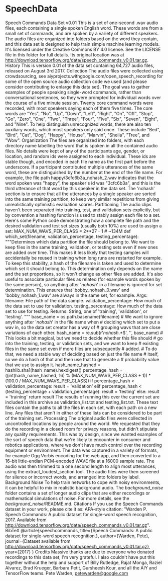 # SpeechData
Speech Commands Data Set v0.01 This is a set of one-second .wav audio files, each containing a single spoken English word. These words are from a small set of commands, and are spoken by a variety of different speakers. The audio files are organized into folders based on the word they contain, and this data set is designed to help train simple machine learning models.  It's licensed under the Creative Commons BY 4.0 license. See the LICENSE file in this folder for full details. Its original location was at http://download.tensorflow.org/data/speech_commands_v0.01.tar.gz.  History This is version 0.01 of the data set containing 64,727 audio files, released on August 3rd 2017.  Collection The audio files were collected using crowdsourcing, see aiyprojects.withgoogle.com/open_speech_recording for some of the open source audio collection code we used (and please consider contributing to enlarge this data set). The goal was to gather examples of people speaking single-word commands, rather than conversational sentences, so they were prompted for individual words over the course of a five minute session. Twenty core command words were recorded, with most speakers saying each of them five times. The core words are "Yes", "No", "Up", "Down", "Left", "Right", "On", "Off", "Stop", "Go", "Zero", "One", "Two", "Three", "Four", "Five", "Six", "Seven", "Eight", and "Nine". To help distinguish unrecognized words, there are also ten auxiliary words, which most speakers only said once. These include "Bed", "Bird", "Cat", "Dog", "Happy", "House", "Marvin", "Sheila", "Tree", and "Wow".  Organization The files are organized into folders, with each directory name labelling the word that is spoken in all the contained audio files. No details were kept of any of the participants age, gender, or location, and random ids were assigned to each individual. These ids are stable though, and encoded in each file name as the first part before the underscore. If a participant contributed multiple utterances of the same word, these are distinguished by the number at the end of the file name. For example, the file path happy/3cfc6b3a_nohash_2.wav indicates that the word spoken was "happy", the speaker's id was "3cfc6b3a", and this is the third utterance of that word by this speaker in the data set. The 'nohash' section is to ensure that all the utterances by a single speaker are sorted into the same training partition, to keep very similar repetitions from giving unrealistically optimistic evaluation scores.  Partitioning The audio clips haven't been separated into training, test, and validation sets explicitly, but by convention a hashing function is used to stably assign each file to a set. Here's some Python code demonstrating how a complete file path and the desired validation and test set sizes (usually both 10%) are used to assign a set:  MAX_NUM_WAVS_PER_CLASS = 2**27 - 1  # ~134M  def which_set(filename, validation_percentage, testing_percentage):   """Determines which data partition the file should belong to.    We want to keep files in the same training, validation, or testing sets even   if new ones are added over time. This makes it less likely that testing   samples will accidentally be reused in training when long runs are restarted   for example. To keep this stability, a hash of the filename is taken and used   to determine which set it should belong to. This determination only depends on   the name and the set proportions, so it won't change as other files are added.    It's also useful to associate particular files as related (for example words   spoken by the same person), so anything after '_nohash_' in a filename is   ignored for set determination. This ensures that 'bobby_nohash_0.wav' and   'bobby_nohash_1.wav' are always in the same set, for example.    Args:     filename: File path of the data sample.     validation_percentage: How much of the data set to use for validation.     testing_percentage: How much of the data set to use for testing.    Returns:     String, one of 'training', 'validation', or 'testing'.   """   base_name = os.path.basename(filename)   # We want to ignore anything after '_nohash_' in the file name when   # deciding which set to put a wav in, so the data set creator has a way of   # grouping wavs that are close variations of each other.   hash_name = re.sub(r'_nohash_.*$', '', base_name)   # This looks a bit magical, but we need to decide whether this file should   # go into the training, testing, or validation sets, and we want to keep   # existing files in the same set even if more files are subsequently   # added.   # To do that, we need a stable way of deciding based on just the file name   # itself, so we do a hash of that and then use that to generate a   # probability value that we use to assign it.   hash_name_hashed = hashlib.sha1(hash_name).hexdigest()   percentage_hash = ((int(hash_name_hashed, 16) %                       (MAX_NUM_WAVS_PER_CLASS + 1)) *                      (100.0 / MAX_NUM_WAVS_PER_CLASS))   if percentage_hash &lt; validation_percentage:     result = 'validation'   elif percentage_hash &lt; (testing_percentage + validation_percentage):     result = 'testing'   else:     result = 'training'   return result The results of running this over the current set are included in this archive as validation_list.txt and testing_list.txt. These text files contain the paths to all the files in each set, with each path on a new line. Any files that aren't in either of these lists can be considered to be part of the training set.  Processing The original audio files were collected in uncontrolled locations by people around the world. We requested that they do the recording in a closed room for privacy reasons, but didn't stipulate any quality requirements. This was by design, since we wanted examples of the sort of speech data that we're likely to encounter in consumer and robotics applications, where we don't have much control over the recording equipment or environment. The data was captured in a variety of formats, for example Ogg Vorbis encoding for the web app, and then converted to a 16-bit little-endian PCM-encoded WAVE file at a 16000 sample rate. The audio was then trimmed to a one second length to align most utterances, using the extract_loudest_section tool. The audio files were then screened for silence or incorrect words, and arranged into folders by label.  Background Noise To help train networks to cope with noisy environments, it can be helpful to mix in realistic background audio. The _background_noise_ folder contains a set of longer audio clips that are either recordings or mathematical simulations of noise. For more details, see the _background_noise_/README.md.  Citations If you use the Speech Commands dataset in your work, please cite it as:  APA-style citation: "Warden P. Speech Commands: A public dataset for single-word speech recognition, 2017. Available from http://download.tensorflow.org/data/speech_commands_v0.01.tar.gz".  BibTeX @article{speechcommands, title={Speech Commands: A public dataset for single-word speech recognition.}, author={Warden, Pete}, journal={Dataset available from http://download.tensorflow.org/data/speech_commands_v0.01.tar.gz}, year={2017} }  Credits Massive thanks are due to everyone who donated recordings to this data set, I'm very grateful. I also couldn't have put this together without the help and support of Billy Rutledge, Rajat Monga, Raziel Alvarez, Brad Krueger, Barbara Petit, Gursheesh Kour, and all the AIY and TensorFlow teams.  Pete Warden, petewarden@google.com
